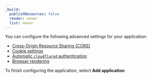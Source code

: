 ```yaml
---
_build:
  publishResources: false
  render: never
  list: never
---
```


You can configure the following advanced settings for your application:

- [Cross-Origin Resource Sharing (CORS)](/cloudflare-one/identity/authorization-cookie/cors/)
- [Cookie settings](/cloudflare-one/identity/authorization-cookie/#cookie-settings)
- [Automatic `cloudflared` authentication](/cloudflare-one/applications/non-http/cloudflared-authentication/#automatic-cloudflared-authentication)
- [Browser rendering](/cloudflare-one/applications/non-http/#enable-browser-rendering)

To finish configuring the application, select **Add application**.
